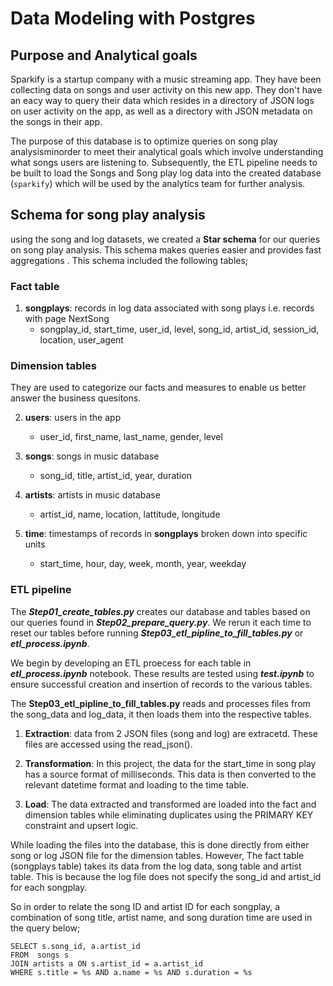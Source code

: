 
# Data Modeling with Postgres

## Purpose and Analytical goals


Sparkify is a startup company with a music streaming app. They have been collecting data on songs and user activity on this new app. They don't have an eacy way to query their data which resides in a directory of JSON logs on user activity on the app, as well as a directory with JSON metadata on the songs in their app.  

The purpose of this database is to optimize queries on song play analysisminorder to meet their analytical goals which involve understanding what songs users are listening to. 
Subsequently, the ETL pipeline needs to be built to load the Songs and Song play log data into the created database (`sparkify`) which will be used by the analytics team for further analysis. 


## Schema for song play analysis

using the song and log datasets, we created a **Star schema** for our queries on song play analysis. This schema makes queries easier and provides fast aggregations . 
This schema included the following tables;

### Fact table

1. **songplays**: records in log data associated with song plays i.e. records with page NextSong
    * songplay_id, start_time, user_id, level, song_id, artist_id, session_id, location, user_agent

### Dimension tables

They are used to categorize our facts and measures to enable us better answer the business quesitons. 

2. **users**: users in the app
    * user_id, first_name, last_name, gender, level
   
   
3. **songs**: songs in music database
    * song_id, title, artist_id, year, duration
 
 
4. **artists**: artists in music database
    * artist_id, name, location, lattitude, longitude
    
    
5. **time**: timestamps of records in **songplays** broken down into specific units
    * start_time, hour, day, week, month, year, weekday

### ETL pipeline

The ***Step01_create_tables.py*** creates our database and tables based on our queries found in ***Step02_prepare_query.py***. We rerun it each time to reset our tables before running ***Step03_etl_pipline_to_fill_tables.py*** or ***etl_process.ipynb***.

We begin by developing an ETL proecess for each table in ***etl_process.ipynb*** notebook. These results are tested using ***test.ipynb*** to ensure successful creation and insertion of records to the various tables.
 
The **Step03_etl_pipline_to_fill_tables.py** reads and processes files from the song_data and log_data, it then loads them into the respective tables.
1. **Extraction**: data from 2 JSON files (song and log) are extracetd. These files are accessed using the read_json(). 


2. **Transformation**: In this project, the data for the start_time in song play has a source format of milliseconds. This data is then converted to the relevant datetime format and loading to the time table.

3. **Load**: The data extracted and transformed are loaded into the fact and dimension tables while eliminating duplicates using the PRIMARY KEY constraint and upsert logic. 

While loading the files into the database, this is done directly from either song or log JSON file for the dimension tables. However, The fact table (songplays table) takes its data from the log data, song table and artist table. This is because the log file does not specify the song_id and artist_id for each songplay.

So in order to relate the song ID and artist ID for each songplay, a combination of song title, artist name, and song duration time are used in the query below; 

    SELECT s.song_id, a.artist_id
    FROM  songs s
    JOIN artists a ON s.artist_id = a.artist_id
    WHERE s.title = %s AND a.name = %s AND s.duration = %s


